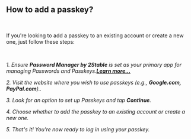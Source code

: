<!-- 
---
title: How to add a passkey?
--- 
-->

## **How to add a passkey?**

<br />

If you're looking to add a passkey to an existing account or create a new one, just follow these steps:

<br />

*1. Ensure **Password Manager by 2Stable** is set as your primary app for managing Passwords and Passkeys.[**Learn more...**](passwords://faq?question=0005)*

*2. Visit the website where you wish to use passkeys (e.g., **Google.com, PayPal.com**)..*

*3. Look for an option to set up Passkeys and tap **Continue**.*

*4. Choose whether to add the passkey to an existing account or create a new one.*

*5. That's it! You're now ready to log in using your passkey.*

